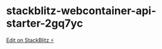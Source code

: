 # stackblitz-webcontainer-api-starter-2gq7yc

[Edit on StackBlitz ⚡️](https://stackblitz.com/edit/stackblitz-webcontainer-api-starter-2gq7yc)